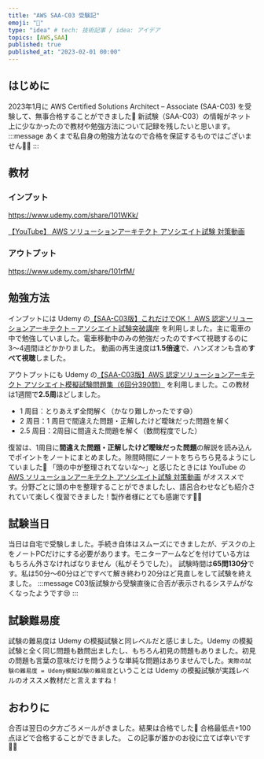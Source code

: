 ```yaml
---
title: "AWS SAA-C03 受験記"
emoji: "💮"
type: "idea" # tech: 技術記事 / idea: アイデア
topics: [AWS,SAA]
published: true
published_at: "2023-02-01 00:00"
---
```


## はじめに
2023年1月に AWS Certified Solutions Architect – Associate (SAA-C03) を受験して、無事合格することができました🎉
新試験（SAA-C03）の情報がネット上に少なかったので教材や勉強方法について記録を残したいと思います。
:::message
あくまで私自身の勉強方法なので合格を保証するものではございません🙇‍♂️
:::

## 教材
### インプット
https://www.udemy.com/share/101WKk/

[【YouTube】 AWS ソリューションアーキテクト アソシエイト試験 対策動画](https://youtu.be/fsz6G45A4H4)

### アウトプット
https://www.udemy.com/share/101rfM/

## 勉強方法
インプットには Udemy の[【SAA-C03版】これだけでOK！ AWS 認定ソリューションアーキテクト – アソシエイト試験突破講座](https://www.udemy.com/share/101WKk/) を利用しました。主に電車の中で勉強していました。電車移動中のみの勉強だったのですべて視聴するのに3〜4週間ほどかかりました。
動画の再生速度は**1.5倍速**で、ハンズオンも含め**すべて視聴**しました。

アウトプットにも Udemy の[【SAA-C03版】AWS 認定ソリューションアーキテクト アソシエイト模擬試験問題集（6回分390問）](https://www.udemy.com/share/101rfM/) を利用しました。この教材は1週間で**2.5周**ほどしました。
- 1 周目：とりあえず全問解く（かなり難しかったです😅）
- 2 周目：1 周目で間違えた問題・正解したけど曖昧だった問題を解く
- 2.5 周目：2周目に間違えた問題を解く（数問程度でした）

復習は、1周目に**間違えた問題・正解したけど曖昧だった問題**の解説を読み込んでポイントをノートにまとめました。隙間時間にノートをちらちら見るようにしていました🫣
「頭の中が整理されてないな〜」と感じたときには YouTube の [AWS ソリューションアーキテクト アソシエイト試験 対策動画](https://youtu.be/fsz6G45A4H4) がオススメです。分野ごとに頭の中を整理することができましたし、語呂合わせなども紹介されていて楽しく復習できました！製作者様にとても感謝です🙇‍♂️

## 試験当日
当日は自宅で受験しました。手続き自体はスムーズにできましたが、デスクの上をノートPCだけにする必要があります。モニターアームなどを付けている方はもちろん外さなければなりません（私がそうでした）。
試験時間は**65問130分**です。私は50分〜60分ほどですべて解き終わり20分ほど見直しをして試験を終えました。
:::message
C03版試験から受験直後に合否が表示されるシステムがなくなったようです😢
:::

## 試験難易度
試験の難易度は Udemy の模擬試験と同レベルだと感じました。Udemy の模擬試験と全く同じ問題も数問出ましたし、もちろん初見の問題もありました。初見の問題も言葉の意味だけを問うような単純な問題はありませんでした。`実際の試験の難易度 = Udemy模擬試験の難易度`ということは Udemy の模擬試験が実践レベルのオススメ教材だと言えますね！

## おわりに
合否は翌日の夕方ごろメールがきました。結果は合格でした🎉
合格最低点+100点ほどで合格することができました。
この記事が誰かのお役に立てば幸いです🙇‍♂️